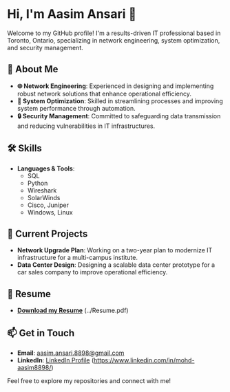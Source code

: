 # Hi, I'm Aasim Ansari 👋

Welcome to my GitHub profile! I'm a results-driven IT professional based in Toronto, Ontario, specializing in network engineering, system optimization, and security management.

## 🚀 About Me
- **🌐 Network Engineering**: Experienced in designing and implementing robust network solutions that enhance operational efficiency.
- **🔧 System Optimization**: Skilled in streamlining processes and improving system performance through automation.
- **🔒 Security Management**: Committed to safeguarding data transmission and reducing vulnerabilities in IT infrastructures.

## 🛠 Skills
- **Languages & Tools**: 
  - SQL
  - Python
  - Wireshark
  - SolarWinds
  - Cisco, Juniper
  - Windows, Linux

## 🌱 Current Projects
- **Network Upgrade Plan**: Working on a two-year plan to modernize IT infrastructure for a multi-campus institute.
- **Data Center Design**: Designing a scalable data center prototype for a car sales company to improve operational efficiency.

## 📄 Resume
- **[Download my Resume](./Resume.pdf)** (../Resume.pdf)

## 📫 Get in Touch
- **Email**: [aasim.ansari.8898@gmail.com](mailto:aasim.ansari.8898@gmail.com)
- **LinkedIn**: [LinkedIn Profile](https://www.linkedin.com/in/mohd-aasim8898/) (https://www.linkedin.com/in/mohd-aasim8898/)

Feel free to explore my repositories and connect with me!

